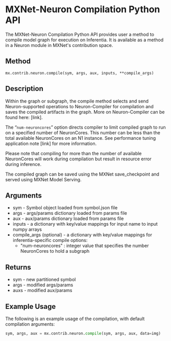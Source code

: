 # MXNet-Neuron Compilation Python API

The MXNet-Neuron Compilation Python API provides user a method to compile model graph for execution on Inferentia. It is available as a method in a Neuron module in MXNet's contribution space.

## Method

`mx.contrib.neuron.compile(sym, args, aux, inputs, **compile_args)`

## Description

Within the graph or subgraph, the compile method selects and send Neuron-supported operations to Neuron-Compiler for compilation and saves the compiled artifacts in the graph.  More on Neuron-Compiler can be found here: [link].

The “`num-neuroncores`” option directs compiler to limit compiled graph to run on a specified number of NeuronCores. This number can be less than the total available NeuronCores on an N1 instance. See performance tuning application note [link] for more information.

Please note that compiling for more than the number of available NeuronCores will work during compilation but result in resource error during inference.

The compiled graph can be saved using the MXNet save_checkpoint and served using MXNet Model Serving.

## Arguments

* sym - Symbol object loaded from symbol.json file
* args - args/params dictionary loaded from params file
* aux - aux/params dictionary loaded from params file
* inputs - a dictionary with key/value mappings for input name to input numpy arrays
* compile_args (optional) - a dictionary with key/value mappings for inferentia-specific compile options:
    * "num-neuroncores" : integer value that specifies the number NeuronCores to hold a subgraph

## Returns

* sym  - new partitioned symbol
* args - modified args/params
* auxs - modified aux/params

## Example Usage

The following is an example usage of the compilation, with default compilation arguments:

```python
sym, args, aux = mx.contrib.neuron.compile(sym, args, aux, data=img)
```
